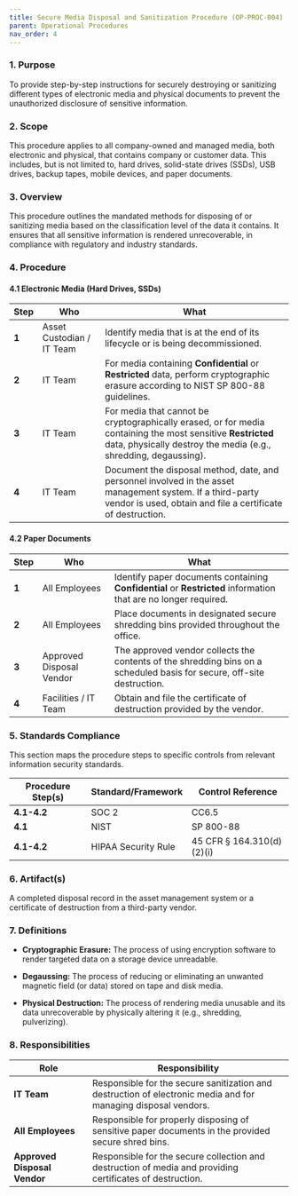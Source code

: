 ```yaml
---
title: Secure Media Disposal and Sanitization Procedure (OP-PROC-004)
parent: Operational Procedures
nav_order: 4
---
```

### 1. Purpose

To provide step-by-step instructions for securely destroying or sanitizing different types of electronic media and physical documents to prevent the unauthorized disclosure of sensitive information.

### 2. Scope

This procedure applies to all company-owned and managed media, both electronic and physical, that contains company or customer data. This includes, but is not limited to, hard drives, solid-state drives (SSDs), USB drives, backup tapes, mobile devices, and paper documents.

### 3. Overview

This procedure outlines the mandated methods for disposing of or sanitizing media based on the classification level of the data it contains. It ensures that all sensitive information is rendered unrecoverable, in compliance with regulatory and industry standards.

### 4. Procedure

#### 4.1 Electronic Media (Hard Drives, SSDs)

| **Step** | **Who**                      | **What**                                                                                                                                                              |
| -------- | ---------------------------- | --------------------------------------------------------------------------------------------------------------------------------------------------------------------- |
| **1**    | Asset Custodian / IT Team    | Identify media that is at the end of its lifecycle or is being decommissioned.                                                                                        |
| **2**    | IT Team                      | For media containing **Confidential** or **Restricted** data, perform cryptographic erasure according to NIST SP 800-88 guidelines.                                     |
| **3**    | IT Team                      | For media that cannot be cryptographically erased, or for media containing the most sensitive **Restricted** data, physically destroy the media (e.g., shredding, degaussing). |
| **4**    | IT Team                      | Document the disposal method, date, and personnel involved in the asset management system. If a third-party vendor is used, obtain and file a certificate of destruction. |

#### 4.2 Paper Documents

| **Step** | **Who**                      | **What**                                                                                                                                                              |
| -------- | ---------------------------- | --------------------------------------------------------------------------------------------------------------------------------------------------------------------- |
| **1**    | All Employees                | Identify paper documents containing **Confidential** or **Restricted** information that are no longer required.                                                           |
| **2**    | All Employees                | Place documents in designated secure shredding bins provided throughout the office.                                                                                   |
| **3**    | Approved Disposal Vendor     | The approved vendor collects the contents of the shredding bins on a scheduled basis for secure, off-site destruction.                                                |
| **4**    | Facilities / IT Team         | Obtain and file the certificate of destruction provided by the vendor.                                                                                                |

### 5. Standards Compliance

This section maps the procedure steps to specific controls from relevant information security standards.

| **Procedure Step(s)** | **Standard/Framework**     | **Control Reference**        |
| --------------------- | -------------------------- | ---------------------------- |
| **4.1-4.2**           | SOC 2                      | CC6.5                        |
| **4.1**               | NIST                       | SP 800-88                    |
| **4.1-4.2**           | HIPAA Security Rule        | 45 CFR § 164.310(d)(2)(i)    |

### 6. Artifact(s)

A completed disposal record in the asset management system or a certificate of destruction from a third-party vendor.

### 7. Definitions

- **Cryptographic Erasure:** The process of using encryption software to render targeted data on a storage device unreadable.

- **Degaussing:** The process of reducing or eliminating an unwanted magnetic field (or data) stored on tape and disk media.

- **Physical Destruction:** The process of rendering media unusable and its data unrecoverable by physically altering it (e.g., shredding, pulverizing).

### 8. Responsibilities

| **Role**                 | **Responsibility**                                                                                             |
| ------------------------ | -------------------------------------------------------------------------------------------------------------- |
| **IT Team**              | Responsible for the secure sanitization and destruction of electronic media and for managing disposal vendors. |
| **All Employees**        | Responsible for properly disposing of sensitive paper documents in the provided secure shred bins.             |
| **Approved Disposal Vendor** | Responsible for the secure collection and destruction of media and providing certificates of destruction.    |

